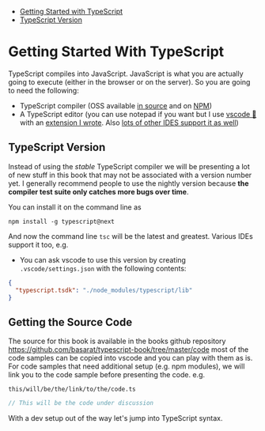 * [Getting Started with TypeScript](#getting-started-with-typescript)
* [TypeScript Version](#typescript-version)

# Getting Started With TypeScript

TypeScript compiles into JavaScript. JavaScript is what you are actually going to execute (either in the browser or on the server). So you are going to need the following:

* TypeScript compiler (OSS available [in source](https://github.com/Microsoft/TypeScript/) and on [NPM](https://www.npmjs.com/package/typescript))
* A TypeScript editor (you can use notepad if you want but I use [vscode 🌹](https://code.visualstudio.com/) with an [extension I wrote](https://marketplace.visualstudio.com/items?itemName=basarat.god). Also [lots of other IDES support it as well]( https://github.com/Microsoft/TypeScript/wiki/TypeScript-Editor-Support))


## TypeScript Version

Instead of using the *stable* TypeScript compiler we will be presenting a lot of new stuff in this book that may not be associated with a version number yet. I generally recommend people to use the nightly version because **the compiler test suite only catches more bugs over time**.

You can install it on the command line as

```
npm install -g typescript@next
```

And now the command line `tsc` will be the latest and greatest. Various IDEs support it too, e.g.

* You can ask vscode to use this version by creating `.vscode/settings.json` with the following contents:

```json
{
  "typescript.tsdk": "./node_modules/typescript/lib"
}
```

## Getting the Source Code
The source for this book is available in the books github repository https://github.com/basarat/typescript-book/tree/master/code most of the code samples can be copied into vscode and you can play with them as is. For code samples that need additional setup (e.g. npm modules), we will link you to the code sample before presenting the code. e.g.

`this/will/be/the/link/to/the/code.ts`
```ts
// This will be the code under discussion
```

With a dev setup out of the way let's jump into TypeScript syntax.

